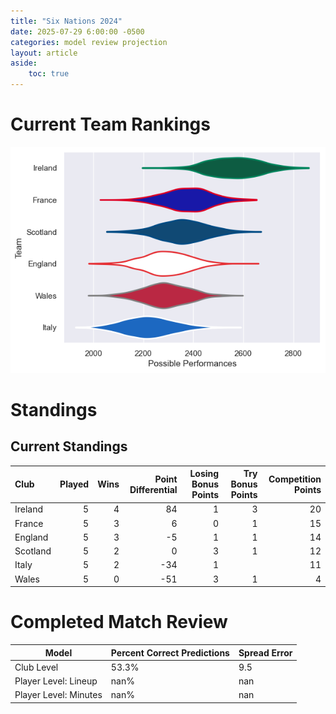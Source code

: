 ```yaml
---  
title: "Six Nations 2024"  
date: 2025-07-29 6:00:00 -0500  
categories: model review projection  
layout: article  
aside:  
    toc: true  
---
```

# Current Team Rankings


![Club Rankings](plots/rankings_Six_Nations_2024.png)
# Standings

## Current Standings


| Club     |   Played |   Wins |   Point Differential |   Losing Bonus Points |   Try Bonus Points |   Competition Points |
|:---------|---------:|-------:|---------------------:|----------------------:|-------------------:|---------------------:|
| Ireland  |        5 |      4 |                   84 |                     1 |                  3 |                   20 |
| France   |        5 |      3 |                    6 |                     0 |                  1 |                   15 |
| England  |        5 |      3 |                   -5 |                     1 |                  1 |                   14 |
| Scotland |        5 |      2 |                    0 |                     3 |                  1 |                   12 |
| Italy    |        5 |      2 |                  -34 |                     1 |                    |                   11 |
| Wales    |        5 |      0 |                  -51 |                     3 |                  1 |                    4 |



# Completed Match Review


| Model | Percent Correct Predictions | Spread Error |
| ------ | ------ | ------ |
| Club Level | 53.3% | 9.5 |
| Player Level: Lineup | nan% | nan |
| Player Level: Minutes | nan% | nan |

